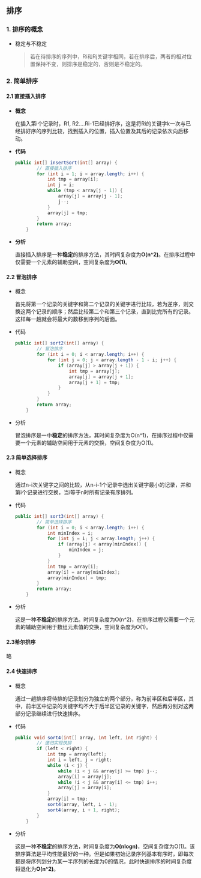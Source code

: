 ## 排序

### 1. 排序的概念

- 稳定与不稳定

  > 若在待排序的序列中，Ri和Rj关键字相同，若在排序后，两者的相对位置保持不变，则排序是稳定的，否则是不稳定的。

### 2. 简单排序

#### 2.1 直接插入排序

- **概念**

  在插入第i个记录时，R1, R2....Ri-1已经排好序，这是将Ri的关键字k一次与已经排好序的序列比较，找到插入的位置，插入位置及其后的记录依次向后移动。

- **代码**

  ```java
  public int[] insertSort(int[] array) {
          // 直接插入排序
          for (int i = 1; i < array.length; i++) {
              int tmp = array[i];
              int j = i;
              while (tmp < array[j - 1]) {
                  array[j] = array[j - 1];
                  j--;
              }
              array[j] = tmp;
          }
          return array;
      }
  ```

- **分析**

  直接插入排序是一种**稳定**的排序方法，其时间复杂度为**O(n^2)**。在排序过程中仅需要一个元素的辅助空间，空间复杂度为**O(1)**。

#### 2.2 冒泡排序

- 概念

  首先将第一个记录的关键字和第二个记录的关键字进行比较，若为逆序，则交换这两个记录的顺序；然后比较第二个和第三个记录，直到比完所有的记录。这样每一趟就会将最大的数移到序列的后面。

- 代码

  ```java
  public int[] sort2(int[] array) {
          // 冒泡排序
          for (int i = 0; i < array.length; i++) {
              for (int j = 0; j < array.length - 1 - i; j++) {
                  if (array[j] > array[j + 1]) {
                      int tmp = array[j];
                      array[j] = array[j + 1];
                      array[j + 1] = tmp;
                  }
              }
          }
          return array;
      }
  ```

- 分析

  冒泡排序是一中**稳定**的排序方法，其时间复杂度为O(n^1)，在排序过程中仅需要一个元素的辅助空间用于元素的交换，空间复杂度为O(1)。

#### 2.3 简单选择排序

- 概念

  通过n-i次关键字之间的比较，从n-i-1个记录中选出关键字最小的记录，并和第i个记录进行交换，当i等于n时所有记录有序排列。

- 代码

  ```java
  public int[] sort3(int[] array) {
          // 简单选择排序
          for (int i = 0; i < array.length; i++) {
              int minIndex = i;
              for (int j = i; j < array.length; j++) {
                  if (array[j] < array[minIndex]) {
                      minIndex = j;
                  }
              }
              int tmp = array[i];
              array[i] = array[minIndex];
              array[minIndex] = tmp;
          }
          return array;
      }
  ```

- 分析

  这是一种**不稳定**的排序方法。时间复杂度为O(n^2)，在排序过程仅需要一个元素的辅助空间用于数组元素值的交换，空间复杂度为O(1)。

#### 2.3希尔排序

略

#### 2.4 快速排序

- 概念

  通过一趟排序将待排的记录划分为独立的两个部分，称为前半区和后半区，其中，前半区中记录的关键字均不大于后半区记录的关键字，然后再分别对这两部分记录继续进行快速排序。

- 代码

  ```java
  public void sort4(int[] array, int left, int right) {
          // 递归实现快排
          if (left < right) {
              int tmp = array[left];
              int i = left, j = right;
              while (i < j) {
                  while (i < j && array[j] >= tmp) j--;
                  array[i] = array[j];
                  while (i < j && array[i] <= tmp) i++;
                  array[j] = array[i];
              }
              array[i] = tmp;
              sort4(array, left, i - 1);
              sort4(array, i + 1, right);
          }
      }
  ```

- 分析

  这是一种**不稳定**的排序方法，时间复杂度为**O(nlogn)**，空间复杂度为O(1)。该排序算法是平均性能最好的一种。但是如果初始记录序列基本有序时，即每次都是将序列划分为某一半序列的长度为0的情况，此时快速排序的时间复杂度将退化为**O(n^2)**。